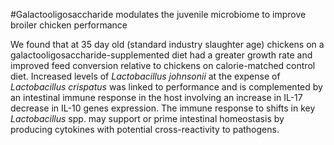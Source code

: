 #Galactooligosaccharide modulates the juvenile microbiome to improve broiler chicken performance

We found that at 35 day old (standard industry slaughter age) chickens on a galactooligosaccharide-supplemented diet had a greater growth rate and improved feed conversion relative to chickens on calorie-matched control diet. Increased levels of *Lactobacillus johnsonii* at the expense of *Lactobacillus crispatus* was linked to performance and is complemented by an intestinal immune response in the host involving an increase in IL-17 decrease in IL-10 genes expression. The immune response to shifts in key *Lactobacillus* spp. may support or prime intestinal homeostasis by producing cytokines with potential cross-reactivity to pathogens.

